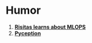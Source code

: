 # Humor

1. [**Risitas learns about MLOPS**](https://www.youtube.com/watch?v=1C_l5ICJlEo&feature=youtu.be)
2. [**Pyception**](https://youtu.be/C1wiOTkA44Y)

